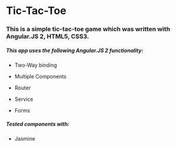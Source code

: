 # Tic-Tac-Toe

### This is a simple tic-tac-toe game which was written with Angular.JS 2, HTML5, CSS3.
      
##### This app uses the following Angular.JS 2 functionality:


* Two-Way binding
        
* Multiple Components
        
* Router
        
* Service
        
* Forms


##### Tested components with:


* Jasmine
